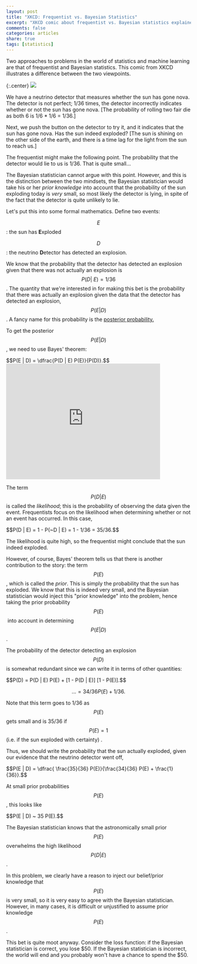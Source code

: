 ```yaml
---
layout: post
title: "XKCD: Frequentist vs. Bayesian Statistics"
excerpt: "XKCD comic about frequentist vs. Bayesian statistics explained."
comments: false
categories: articles
share: true
tags: [statistics]
---
```


Two approaches to problems in the world of statistics and machine learning are that of frequentist and Bayesian statistics. This comic from XKCD illustrates a difference between the two viewpoints.

{:.center}
![](http://imgs.xkcd.com/comics/frequentists_vs_bayesians.png)

We have a neutrino detector that measures whether the sun has gone nova. The detector is not perfect; 1/36 times, the detector incorrectly indicates whether or not the sun has gone nova. [The probability of rolling two fair die as both 6 is 1/6 * 1/6 = 1/36.]

Next, we push the button on the detector to try it, and it indicates that the sun has gone nova. Has the sun indeed exploded? [The sun is shining on the other side of the earth, and there is a time lag for the light from the sun to reach us.]

The frequentist might make the following point. The probability that the detector would lie to us is 1/36. That is quite small...

The Bayesian statistician cannot argue with this point. However, and this is the distinction between the two mindsets, the Bayesian statistician would take his or her _prior knowledge_ into account that the probability of the sun exploding today is _very_ small, so most likely the detector is lying, in spite of the fact that the detector is quite unlikely to lie.

Let's put this into some formal mathematics. Define two events:

<span>$$E$$</span>: the sun has **E**xploded

<span>$$D$$</span>: the neutrino **D**etector has detected an explosion.

We know that the probability that the detector has detected an explosion given that there was not actually an explosion is <span>$$P(D | ~E) = 1/36$$</span>. The quantity that we're interested in for making this bet is the probability that there was actually an explosion given the data that the detector has detected an explosion, <span>$$P(E | D)$$</span>. A fancy name for this probability is the [posterior probability.](http://en.wikipedia.org/wiki/Posterior_probability)

To get the posterior <span>$$P(E | D)$$</span>, we need to use Bayes' theorem:

<div>$$P(E | D) = \dfrac{P(D | E) P(E)}{P(D)}.$$</div>

<iframe width="420" height="315" src="https://www.youtube.com/embed/xVTogEEVmBA" frameborder="0" allowfullscreen></iframe>

The term <span>$$P(D | E)$$</span> is called the _likelihood_; this is the probability of observing the data given the event. Frequentists focus on the likelihood when determining whether or not an event has occurred. In this case,

<div>$$P(D | E) = 1 - P(~D | E) = 1 - 1/36 = 35/36.$$</div>

The likelihood is quite high, so the frequentist might conclude that the sun indeed exploded.

However, of course, Bayes' theorem tells us that there is another contribution to the story: the term $$P(E)$$, which is called the _prior_. This is simply the probability that the sun has exploded. We know that this is indeed very small, and the Bayesian statistician would inject this "prior knowledge" into the problem, hence taking the prior probability $$P(E)$$ into account in determining <span>$$P(E | D)$$</span>.

The probability of the detector detecting an explosion $$P(D)$$ is somewhat redundant since we can write it in terms of other quantities:

<div>$$P(D) = P(D | E) P(E) + [1 - P(D | E)] [1 - P(E)].$$</div>

$$...= 34/36 P(E) + 1/36.$$

Note that this term goes to 1/36 as $$P(E)$$ gets small and is 35/36 if $$P(E) = 1$$ (i.e. if the sun exploded with certainty) .

Thus, we should write the probability that the sun actually exploded, given our evidence that the neutrino detector went off,

<div>$$P(E | D) = \dfrac{ \frac{35}{36} P(E)}{\frac{34}{36} P(E) + \frac{1}{36}}.$$ </div>

At small prior probabilities $$P(E)$$, this looks like

<div>$$P(E | D) ~ 35 P(E).$$</div>

The Bayesian statistician knows that the astronomically small prior $$P(E)$$ overwhelms the high likelihood <span>$$P(D | E)$$</span>.

In this problem, we clearly have a reason to inject our belief/prior knowledge that $$P(E)$$ is very small, so it is very easy to agree with the Bayesian statistician. However, in many cases, it is difficult or unjustified to assume prior knowledge $$P(E)$$.

This bet is quite moot anyway. Consider the loss function: if the Bayesian statistician is correct, you lose $50. If the Bayesian statistician is incorrect, the world will end and you probably won't have a chance to spend the $50.
